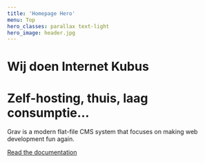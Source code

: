 ```yaml
---
title: 'Homepage Hero'
menu: Top
hero_classes: parallax text-light
hero_image: header.jpg
---
```


# Wij doen Internet Kubus
# Zelf-hosting, thuis, laag consumptie…

Grav is a modern flat-file CMS system that focuses on making web development fun again.

[Read the documentation](https://learn.getgrav.org?classes=btn,btn-primary,btn-lg&target=_blank)





